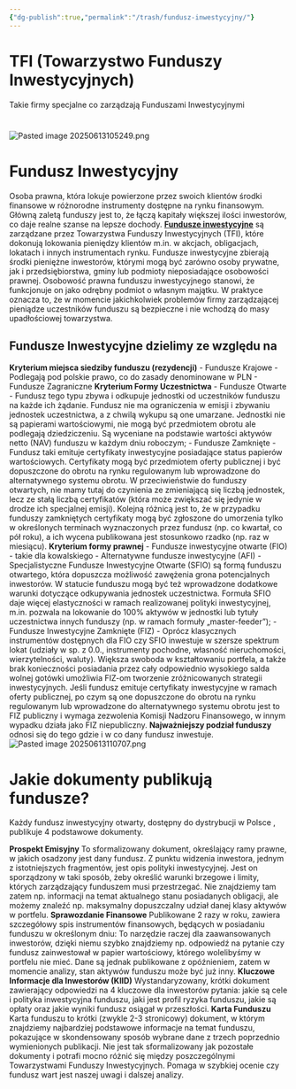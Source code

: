 ```yaml
---
{"dg-publish":true,"permalink":"/trash/fundusz-inwestycyjny/"}
---
```



# TFI (Towarzystwo Funduszy Inwestycyjnych)
Takie firmy specjalne co zarządzają Funduszami Inwestycyjnymi
# 
![Pasted image 20250613105249.png](/img/user/Trash/Pasted%20image%2020250613105249.png)

# Fundusz Inwestycyjny
Osoba prawna, która lokuje powierzone przez swoich klientów środki finansowe w różnorodne instrumenty dostępne na rynku finansowym. Główną zaletą funduszy jest to, że łączą kapitały większej ilości inwestorów, co daje realne szanse na lepsze dochody. [**Fundusze inwestycyjne**](https://www.gstfi.pl/fundusze-inwestycyjne "https://www.gstfi.pl/fundusze-inwestycyjne") są zarządzane przez Towarzystwa Funduszy Inwestycyjnych (TFI), które dokonują lokowania pieniędzy klientów m.in. w akcjach, obligacjach, lokatach i innych instrumentach rynku. Fundusze inwestycyjne zbierają środki pieniężne inwestorów, którymi mogą być zarówno osoby prywatne, jak i przedsiębiorstwa, gminy lub podmioty nieposiadające osobowości prawnej. Osobowość prawna funduszu inwestycyjnego stanowi, że funkcjonuje on jako odrębny podmiot o własnym majątku. W praktyce oznacza to, że w momencie jakichkolwiek problemów firmy zarządzającej pieniądze uczestników funduszu są bezpieczne i nie wchodzą do masy upadłościowej towarzystwa.

## Fundusze  Inwestycyjne dzielimy ze względu na
**Kryterium miejsca siedziby funduszu (rezydencji)**
	- Fundusze Krajowe - Podlegają pod polskie prawo, co do zasady denominowane w PLN
	- Fundusze Zagraniczne
**Kryterium Formy Uczestnictwa**
	- Fundusze Otwarte - Fundusz tego typu zbywa i odkupuje jednostki od uczestników funduszu na każde ich żądanie. Fundusz nie ma ograniczenia w emisji i zbywaniu jednostek uczestnictwa, a z chwilą wykupu są one umarzane. Jednostki nie są papierami wartościowymi, nie mogą być przedmiotem obrotu ale podlegają dziedziczeniu. Są wyceniane na podstawie wartości aktywów netto (NAV) funduszu w każdym dniu roboczym;
	- Fundusze Zamknięte - Fundusz taki emituje certyfikaty inwestycyjne posiadające status papierów wartościowych. Certyfikaty mogą być przedmiotem oferty publicznej i być dopuszczone do obrotu na rynku regulowanym lub wprowadzone do alternatywnego systemu obrotu. W przeciwieństwie do funduszy otwartych, nie mamy tutaj do czynienia ze zmieniającą się liczbą jednostek, lecz ze stałą liczbą certyfikatów (która może zwiększać się jedynie w drodze ich specjalnej emisji). Kolejną różnicą jest to, że w przypadku funduszy zamkniętych certyfikaty mogą być zgłoszone do umorzenia tylko w określonych terminach wyznaczonych przez fundusz (np. co kwartał, co pół roku), a ich wycena publikowana jest stosunkowo rzadko (np. raz w miesiącu).
**Kryterium formy prawnej**
	- Fundusze inwestycyjne otwarte (FIO) - takie dla kowalskiego
	- Alternatywne fundusze inwestycyjne (AFI)
		- Specjalistyczne Fundusze Inwestycyjne Otwarte (SFIO) są formą funduszu otwartego, która dopuszcza możliwość zawężenia grona potencjalnych inwestorów. W statucie funduszu mogą być też wprowadzone dodatkowe warunki dotyczące odkupywania jednostek uczestnictwa. Formuła SFIO daje więcej elastyczności w ramach realizowanej polityki inwestycyjnej, m.in. pozwala na lokowanie do 100% aktywów w jednostki lub tytuły uczestnictwa innych funduszy (np. w ramach formuły „master-feeder”);
		- Fundusze Inwestycyjne Zamknięte (FIZ) - Oprócz klasycznych instrumentów dostępnych dla FIO czy SFIO inwestuje w szersze spektrum lokat (udziały w sp. z 0.0., instrumenty pochodne, własność nieruchomości, wierzytelności, waluty). Większa swoboda w kształtowaniu portfela, a także brak konieczności posiadania przez cały odpowiednio wysokiego salda wolnej gotówki umożliwia FIZ-om tworzenie zróżnicowanych strategii inwestycyjnych. Jeśli fundusz emituje certyfikaty inwestycyjne w ramach oferty publicznej, po czym są one dopuszczone do obrotu na rynku regulowanym lub wprowadzone do alternatywnego systemu obrotu jest to FIZ publiczny i wymaga zezwolenia Komisji Nadzoru Finansowego, w innym wypadku działa jako FIZ niepubliczny.
**Najważniejszy podział funduszy** odnosi się do tego gdzie i w co dany fundusz inwestuje. 
	![Pasted image 20250613110707.png](/img/user/Trash/Pasted%20image%2020250613110707.png)
# Jakie dokumenty publikują fundusze?
Każdy fundusz inwestycyjny otwarty, dostępny do dystrybucji w Polsce , publikuje 4 podstawowe dokumenty.

**Prospekt Emisyjny**
	To sformalizowany dokument, określający ramy prawne, w jakich osadzony jest dany fundusz. Z punktu widzenia inwestora, jednym z istotniejszych fragmentów, jest opis polityki inwestycyjnej. Jest on sporządzony w taki sposób, żeby określić warunki brzegowe i limity, których zarządzający funduszem musi przestrzegać. Nie znajdziemy tam zatem np. informacji na temat aktualnego stanu posiadanych obligacji, ale możemy znaleźć np. maksymalny dopuszczalny udział danej klasy aktywów w portfelu.
**Sprawozdanie Finansowe**
	Publikowane 2 razy w roku, zawiera szczegółowy spis instrumentów finansowych, będących w posiadaniu funduszu w określonym dniu: To narzędzie raczej dla zaawansowanych inwestorów, dzięki niemu szybko znajdziemy np. odpowiedź na pytanie czy fundusz zainwestował w papier wartościowy, którego wolelibyśmy w portfelu nie mieć. Dane są jednak publikowane z opóźnieniem, zatem w momencie analizy, stan aktywów funduszu może być już inny. 
**Kluczowe Informacje dla Inwestorów (KIID)**
	Wystandaryzowany, krótki dokument zawierający odpowiedzi na 4 kluczowe dla inwestorów pytania: jakie są cele i polityka inwestycyjna funduszu, jaki jest profil ryzyka funduszu, jakie są opłaty oraz jakie wyniki fundusz osiągał w przeszłości.
**Karta Funduszu**
	Karta funduszu to krótki (zwykle 2-3 stronicowy) dokument, w którym znajdziemy najbardziej podstawowe informacje na temat funduszu, pokazujące w skondensowany sposób wybrane dane z trzech poprzednio wymienionych publikacji. Nie jest tak sformalizowany jak pozostałe dokumenty i potrafi mocno różnić się między poszczególnymi Towarzystwami Funduszy Inwestycyjnych. Pomaga w szybkiej ocenie czy fundusz wart jest naszej uwagi i dalszej analizy.